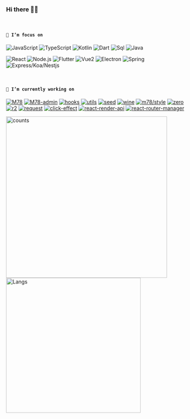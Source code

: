 ### Hi there 👋😋

<br />

<!--
**Iixianjie/Iixianjie** is a ✨ _special_ ✨ repository because its `README.md` (this file) appears on your GitHub profile.

Here are some ideas to get you started:


- 🔭 I’m currently working on ...
- 🌱 I’m currently learning ...
- 👯 I’m looking to collaborate on ...
- 🤔 I’m looking for help with ...
- 💬 Ask me about ...
- 📫 How to reach me: ...
- 😄 Pronouns: ...
- ⚡ Fun fact: ...
-->

#### **`🌱 I’m focus on`**

![JavaScript](https://img.shields.io/badge/JavaScript(0.75)-343434?style=flat-square&logo=JavaScript&logoColor=F7DF1E)
![TypeScript](https://img.shields.io/badge/TypeScript(0.7)-007ACC?style=flat-square&logo=TypeScript&logoColor=ffffff)
![Kotlin](https://img.shields.io/badge/Kotlin(0.15)-0095D5?style=flat-square&logo=Java&logoColor=fff)
![Dart](https://img.shields.io/badge/Dart(0.55)-00d2b7?style=flat-square&logo=Dart&logoColor=fff)
![Sql](https://img.shields.io/badge/Sql(0.36)-4479A1?style=flat-square&logo=Mysql&logoColor=fff)
![Java](https://img.shields.io/badge/Java(0.55)-007396?style=flat-square&logo=Java&logoColor=fff)

![React](https://img.shields.io/badge/React(0.75)-61DAFB?style=flat-square&logo=React&logoColor=fff)
![Node.js](https://img.shields.io/badge/Node.js(0.6)-339933?style=flat-square&logo=Node.js&logoColor=fff)
![Flutter](https://img.shields.io/badge/Flutter(0.5)-31b9f5?style=flat-square&logo=Flutter&logoColor=fff)
![Vue2](https://img.shields.io/badge/Vue2(0.7)-4FC08D?style=flat-square&logo=Vue.js&logoColor=fff)
![Electron](https://img.shields.io/badge/Electron(0.12)-47848F?style=flat-square&logo=Electron&logoColor=fff)
![Spring](https://img.shields.io/badge/Spring(0.6)-6DB33F?style=flat-square&logo=Spring&logoColor=fff)
![Express/Koa/Nestjs](https://img.shields.io/badge/Express/Koa(0.5)-E0234E?style=flat-square&logo=Nestjs&logoColor=fff)

<br />

#### **`🔭 I’m currently working on`**

[![M78](https://img.shields.io/badge/M78-000000?style=flat-square)](https://github.com/xianjie-li/m78 "react -> components, hooks, utils")
[![M78-admin](https://img.shields.io/badge/M78-admin-000000?style=flat-square)](https://github.com/m78-core/admin "admin based M78")
[![hooks](https://img.shields.io/badge/Hooks-CC342D?style=flat-square)](https://github.com/xianjie-li/hooks "react hooks")
[![utils](https://img.shields.io/badge/Utils-EB3C00?style=flat-square)](https://github.com/xianjie-li/utils "utils for lixianjie")
[![seed](https://img.shields.io/badge/seed-003057?style=flat-square)](https://github.com/m78-core/seed "core features such as authority, state manage, etc.")
[![wine](https://img.shields.io/badge/wine-003057?style=flat-square)](https://github.com/m78-core/wine "browser window library")
[![m78/style](https://img.shields.io/badge/style-CD040B?style=flat-square)](https://github.com/m78-core/style "style lib")
[![zero](https://img.shields.io/badge/Zero-609540?style=flat-square)](https://github.com/xianjie-li/zero "CLI with 0 configuration")
[![r2](https://img.shields.io/badge/R2-1575F9?style=flat-square)](https://github.com/xianjie-li/r2 "reduce simplify")
[![request](https://img.shields.io/badge/Request-0FAAFF?style=flat-square)](https://github.com/xianjie-li/request "request simplify")
[![click-effect](https://img.shields.io/badge/ClickEffect-02303A?style=flat-square)](https://github.com/xianjie-li/click-effect "add click effect")
[![react-render-api](https://img.shields.io/badge/ReactRenderApi-1DA1F2?style=flat-square)](https://github.com/m78-core/render-api "render react components through api")
[![react-router-manager](https://img.shields.io/badge/ReactRouterManager-8DD6F9?style=flat-square)](https://github.com/xianjie-li/react-router-manager "enhance and simplify react-router")

<a><img src="https://github-readme-stats.vercel.app/api?username=xianjie-li" alt="counts" width="440px" /></a>
<a><img src="https://github-readme-stats.vercel.app/api/top-langs/?username=xianjie-li&layout=compact" alt="Langs" width="368px" /></a>


